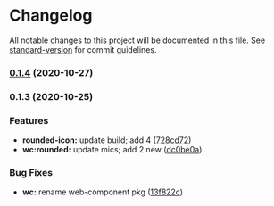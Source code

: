 # Changelog

All notable changes to this project will be documented in this file. See [standard-version](https://github.com/conventional-changelog/standard-version) for commit guidelines.

### [0.1.4](https://github.com/gorango/glyphs/compare/@glyphs/rounded-icon-v0.1.3...@glyphs/rounded-icon-v0.1.4) (2020-10-27)

### 0.1.3 (2020-10-25)


### Features

* **rounded-icon:** update build; add 4 ([728cd72](https://github.com/gorango/glyphs/commit/728cd728123afb73fae27e1bcb17cd9569c826c9))
* **wc:rounded:** update mics; add 2 new ([dc0be0a](https://github.com/gorango/glyphs/commit/dc0be0ad2dd336468725ede60ffd2864db7f86ca))


### Bug Fixes

* **wc:** rename web-component pkg ([13f822c](https://github.com/gorango/glyphs/commit/13f822c67aad6ad04e46f99bbac186b1e38d2ad9))
